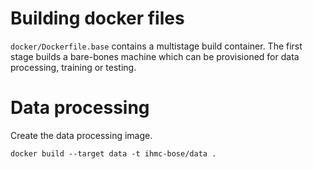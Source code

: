 # Building docker files

`docker/Dockerfile.base` contains a multistage build container.
The first stage builds a bare-bones machine which can be provisioned for
data processing, training or testing.

# Data processing

Create the data processing image.
```
docker build --target data -t ihmc-bose/data .
```


